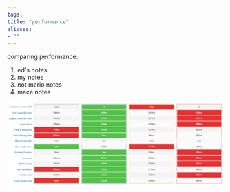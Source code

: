 ```yaml
---
tags: 
title: "performance"
aliases:
- ""
---
```


comparing performance:

1. ed's notes
2. my notes
3. not mario notes
4. mace notes

![performance](assets/performance.png)